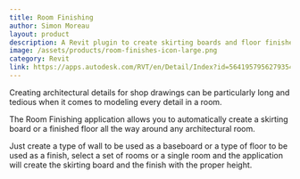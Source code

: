 ```yaml
---
title: Room Finishing
author: Simon Moreau
layout: product
description: A Revit plugin to create skirting boards and floor finishes
image: /assets/products/room-finishes-icon-large.png
category: Revit
link: https://apps.autodesk.com/RVT/en/Detail/Index?id=5641957956279354474&appLang=en&os=Win64
---
```


Creating architectural details for shop drawings can be particularly long and tedious when it comes to modeling every detail in a room.

The Room Finishing application allows you to automatically create a skirting board or a finished floor all the way around any architectural room.

Just create a type of wall to be used as a baseboard or a type of floor to be used as a finish, select a set of rooms or a single room and the application will create the skirting board and the finish with the proper height.

